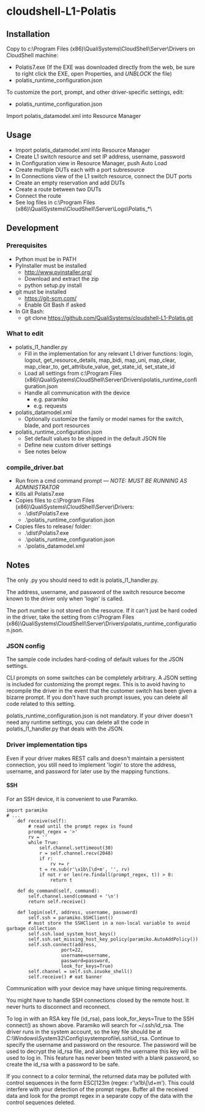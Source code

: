 # cloudshell-L1-Polatis

## Installation
Copy to c:\Program Files (x86)\QualiSystems\CloudShell\Server\Drivers on CloudShell machine:
- Polatis7.exe (If the EXE was downloaded directly from the web, be sure to right click the EXE, open Properties, and *UNBLOCK* the file)
- polatis_runtime_configuration.json

To customize the port, prompt, and other driver-specific settings, edit:
- polatis_runtime_configuration.json

Import polatis_datamodel.xml into Resource Manager

## Usage
- Import polatis_datamodel.xml into Resource Manager
- Create L1 switch resource and set IP address, username, password
- In Configuration view in Resource Manager, push Auto Load
- Create multiple DUTs each with a port subresource
- In Connections view of the L1 switch resource, connect the DUT ports
- Create an empty reservation and add DUTs
- Create a route between two DUTs
- Connect the route
- See log files in c:\Program Files (x86)\QualiSystems\CloudShell\Server\Logs\\Polatis_*\


## Development

### Prerequisites
- Python must be in PATH
- PyInstaller must be installed
  - http://www.pyinstaller.org/
  - Download and extract the zip
  - python setup.py install
- git must be installed
  - https://git-scm.com/
  - Enable Git Bash if asked
- In Git Bash:
  - git clone https://github.com/QualiSystems/cloudshell-L1-Polatis.git


### What to edit
- polatis_l1_handler.py
  - Fill in the implementation for any relevant L1 driver functions: login, logout, get_resource_details, map_bidi, map_uni, map_clear, map_clear_to, get_attribute_value, get_state_id, set_state_id
  - Load all settings from c:\Program Files (x86)\QualiSystems\CloudShell\Server\Drivers\\polatis_runtime_configuration.json
  - Handle all communication with the device
    - e.g. paramiko
    - e.g. requests
- polatis_datamodel.xml
  - Optionally customize the family or model names for the switch, blade, and port resources 
- polatis_runtime_configuration.json
  - Set default values to be shipped in the default JSON file
  - Define new custom driver settings
  - See notes below

### compile_driver.bat
- Run from a cmd command prompt &mdash; *NOTE: MUST BE RUNNING AS ADMINISTRATOR*
- Kills all Polatis7.exe
- Copies files to c:\Program Files (x86)\QualiSystems\CloudShell\Server\Drivers:
  - .\dist\\Polatis7.exe
  - .\\polatis_runtime_configuration.json
- Copies files to release/ folder:
  - .\dist\\Polatis7.exe
  - .\\polatis_runtime_configuration.json
  - .\\polatis_datamodel.xml

## Notes

The only .py you should need to edit is polatis_l1_handler.py.

The address, username, and password of the switch resource become known to the driver only when 'login' is called. 

The port number is not stored on the resource. If it can't just be hard coded in the driver, take the setting from c:\Program Files (x86)\QualiSystems\CloudShell\Server\Drivers\\polatis_runtime_configuration.json.

### JSON config
The sample code includes hard-coding of default values for the JSON settings.

CLI prompts on some switches can be completely arbitrary. A JSON setting is included for customizing the prompt regex. This is to avoid having to recompile the driver in the event that the customer switch has been given a bizarre prompt. If you don't have such prompt issues, you can delete all code related to this setting.

polatis_runtime_configuration.json is not mandatory. If your driver doesn't need any runtime settings, you can delete all the code in polatis_l1_handler.py that deals with the JSON.

### Driver implementation tips

Even if your driver makes REST calls and doesn't maintain a persistent connection, you still need to implement 'login' to store the address, username, and password for later use by the mapping functions.   

#### SSH

For an SSH device, it is convenient to use Paramiko.

    import paramiko
    # ...
        def receive(self):
            # read until the prompt regex is found
            prompt_regex = '>'
            rv = ''
            while True:
                self.channel.settimeout(30)
                r = self.channel.recv(2048)
                if r:
                    rv += r
                t = re.sub(r'\x1b\[\d+m', '', rv)
                if not r or len(re.findall(prompt_regex, t)) > 0:
                    return t

        def do_command(self, command):
            self.channel.send(command + '\n')
            return self.receive()
            
        def login(self, address, username, password)
            self.ssh = paramiko.SSHClient()
            # must store the SSHClient in a non-local variable to avoid garbage collection
            self.ssh.load_system_host_keys()
            self.ssh.set_missing_host_key_policy(paramiko.AutoAddPolicy())
            self.ssh.connect(address,
                        port=22,
                        username=username,
                        password=password,
                        look_for_keys=True)
            self.channel = self.ssh.invoke_shell()
            self.receive() # eat banner
         

Communication with your device may have unique timing requirements. 

You might have to handle SSH connections closed by the remote host. It never hurts to disconnect and reconnect.

To log in with an RSA key file (id_rsa), pass look_for_keys=True to the SSH connect() as shown above. Paramiko will search for ~/.ssh/id_rsa. The driver runs in the system account, so the key file should be at C:\Windows\System32\Config\systemprofile\\.ssh\id_rsa. Continue to specify the username and password on the resource. The password will be used to decrypt the id_rsa file, and along with the username this key will be used to log in. This feature has never been tested with a blank password, so create the id_rsa with a password to be safe.    

If you connect to a color terminal, the returned data may be polluted with control sequences in the form ESC[123m (regex: r'\x1b\\[\d+m'). This could interfere with your detection of the prompt regex. Buffer all the received data and look for the prompt regex in a separate copy of the data with the control sequences deleted.


